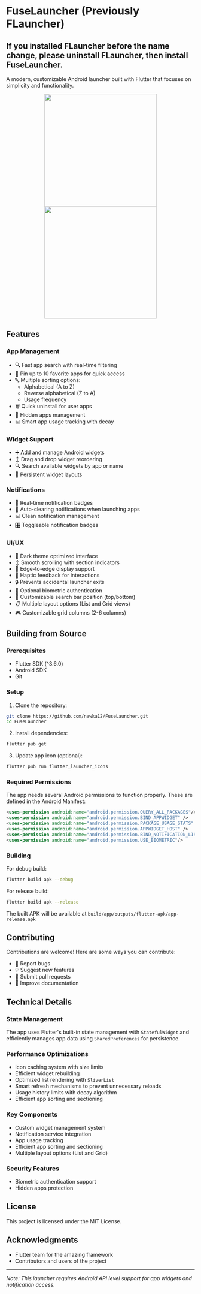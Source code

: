 # FuseLauncher (Previously FLauncher)

## If you installed FLauncher before the name change, please uninstall FLauncher, then install FuseLauncher.

A modern, customizable Android launcher built with Flutter that focuses on simplicity and functionality.

<p align="center">
  <img src="https://github.com/user-attachments/assets/9fe587e4-7294-4f79-b343-308af25f56d7" width="300" />
  <img src="https://github.com/user-attachments/assets/bb2c9627-7057-4f11-ba22-9411245f8e1a" width="300" />
</p>

## Features

### App Management
- 🔍 Fast app search with real-time filtering
- 📌 Pin up to 10 favorite apps for quick access
- 🔤 Multiple sorting options:
  - Alphabetical (A to Z)
  - Reverse alphabetical (Z to A)
  - Usage frequency
- 🗑️ Quick uninstall for user apps
- 👻 Hidden apps management
- 📊 Smart app usage tracking with decay

### Widget Support
- ➕ Add and manage Android widgets
- ↕️ Drag and drop widget reordering
- 🔍 Search available widgets by app or name
- 💾 Persistent widget layouts

### Notifications
- 🔔 Real-time notification badges
- 🔄 Auto-clearing notifications when launching apps
- 📊 Clean notification management
- 🎛️ Toggleable notification badges

### UI/UX
- 🌙 Dark theme optimized interface
- ↕️ Smooth scrolling with section indicators
- 📱 Edge-to-edge display support
- 💫 Haptic feedback for interactions
- 🔒 Prevents accidental launcher exits
- 🔐 Optional biometric authentication
- 🎯 Customizable search bar position (top/bottom)
- 📋 Multiple layout options (List and Grid views)
- 🎮 Customizable grid columns (2-6 columns)

## Building from Source

### Prerequisites
- Flutter SDK (^3.6.0)
- Android SDK
- Git

### Setup

1. Clone the repository:

```bash
git clone https://github.com/nawka12/FuseLauncher.git
cd FuseLauncher
```

2. Install dependencies:
```bash
flutter pub get
```

3. Update app icon (optional):
```bash
flutter pub run flutter_launcher_icons
```

### Required Permissions

The app needs several Android permissions to function properly. These are defined in the Android Manifest:

```xml
<uses-permission android:name="android.permission.QUERY_ALL_PACKAGES"/>
<uses-permission android:name="android.permission.BIND_APPWIDGET" />
<uses-permission android:name="android.permission.PACKAGE_USAGE_STATS" />
<uses-permission android:name="android.permission.APPWIDGET_HOST" />
<uses-permission android:name="android.permission.BIND_NOTIFICATION_LISTENER_SERVICE"/>
<uses-permission android:name="android.permission.USE_BIOMETRIC"/>
```

### Building

For debug build:
```bash
flutter build apk --debug
```

For release build:
```bash
flutter build apk --release
```

The built APK will be available at `build/app/outputs/flutter-apk/app-release.apk`

## Contributing

Contributions are welcome! Here are some ways you can contribute:
- 🐛 Report bugs
- 💡 Suggest new features
- 🔧 Submit pull requests
- 📖 Improve documentation

## Technical Details

### State Management
The app uses Flutter's built-in state management with `StatefulWidget` and efficiently manages app data using `SharedPreferences` for persistence.

### Performance Optimizations
- Icon caching system with size limits
- Efficient widget rebuilding
- Optimized list rendering with `SliverList`
- Smart refresh mechanisms to prevent unnecessary reloads
- Usage history limits with decay algorithm
- Efficient app sorting and sectioning

### Key Components
- Custom widget management system
- Notification service integration
- App usage tracking
- Efficient app sorting and sectioning
- Multiple layout options (List and Grid)

### Security Features
- Biometric authentication support
- Hidden apps protection

## License

This project is licensed under the MIT License.

## Acknowledgments

- Flutter team for the amazing framework
- Contributors and users of the project

---

*Note: This launcher requires Android API level support for app widgets and notification access.*
